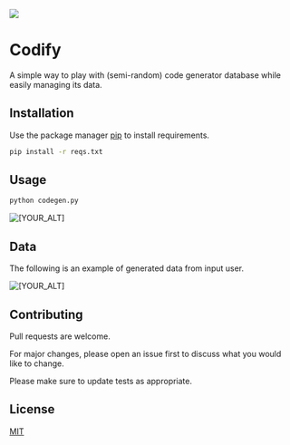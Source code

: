 ![](https://i.ibb.co/nrY5K4W/imageweb.webp)

# Codify

A simple way to play with (semi-random) code generator database while easily managing its data.

## Installation

Use the package manager [pip](https://pip.pypa.io/en/stable/) to install requirements.

```bash
pip install -r reqs.txt
```

## Usage

```bash
python codegen.py
```
<p align="left">
   <img src=https://i.ibb.co/B4mZw13/Screenshot-1760.png alt="[YOUR_ALT]"/>
</p> 

## Data

The following is an example of generated data from input user.

<p align="left">
   <img src=https://i.ibb.co/ctBtSRX/Screenshot-553.png alt="[YOUR_ALT]"/>
</p> 


## Contributing

Pull requests are welcome. 

For major changes, please open an issue first to discuss what you would like to change.

Please make sure to update tests as appropriate.

## License
[MIT](https://choosealicense.com/licenses/mit/)
